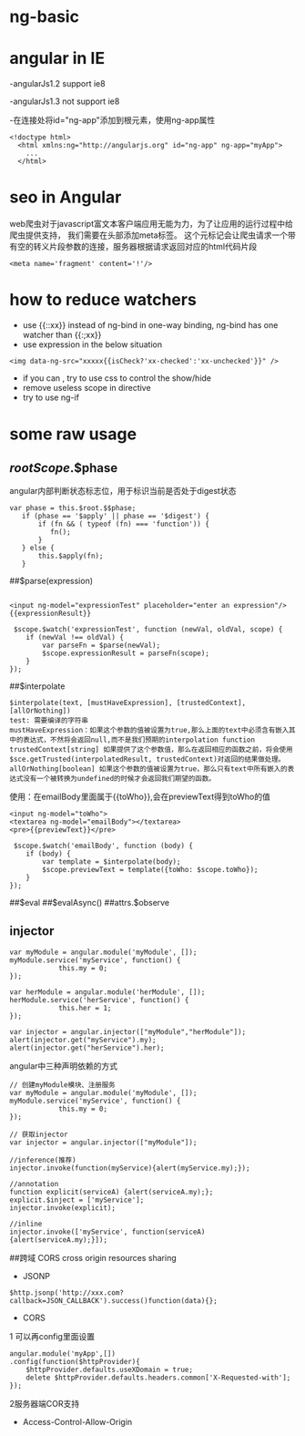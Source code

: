 # ng-basic

# angular in IE

-angularJs1.2 support ie8

-angularJs1.3 not support ie8

-在连接处将id="ng-app"添加到根元素，使用ng-app属性
```
<!doctype html>
  <html xmlns:ng="http://angularjs.org" id="ng-app" ng-app="myApp">
    ...
  </html>

```

# seo in Angular
web爬虫对于javascript富文本客户端应用无能为力，为了让应用的运行过程中给爬虫提供支持，
我们需要在头部添加meta标签。
这个元标记会让爬虫请求一个带有空的转义片段参数的连接，服务器根据请求返回对应的html代码片段
```
<meta name='fragment' content='!'/>
```

# how to reduce watchers
- use {{::xx}} instead of ng-bind in one-way binding, ng-bind has one watcher than {{:;xx}}
- use expression in the below situation
```
<img data-ng-src="xxxxx{{isCheck?'xx-checked':'xx-unchecked'}}" />
```
- if you can , try to use css to control the show/hide
- remove useless scope in directive
- try to use ng-if

# some raw usage

## $rootScope.$$phase

angular内部判断状态标志位，用于标识当前是否处于digest状态

```
var phase = this.$root.$$phase;
   if (phase == '$apply' || phase == '$digest') {
       if (fn && ( typeof (fn) === 'function')) {
          fn();
       }
   } else {
       this.$apply(fn);
   }

```

##$parse(expression)

```

<input ng-model="expressionTest" placeholder="enter an expression"/>
{{expressionResult}}

```


```
 $scope.$watch('expressionTest', function (newVal, oldVal, scope) {
    if (newVal !== oldVal) {
        var parseFn = $parse(newVal);
        $scope.expressionResult = parseFn(scope);
    }
});

```

##$interpolate

```
$interpolate(text, [mustHaveExpression], [trustedContext], [allOrNothing])
test: 需要编译的字符串
mustHaveExpression：如果这个参数的值被设置为true,那么上面的text中必须含有嵌入其中的表达式，不然将会返回null,而不是我们预期的interpolation function
trustedContext[string] 如果提供了这个参数值，那么在返回相应的函数之前，将会使用$sce.getTrusted(interpolatedResult, trustedContext)对返回的结果做处理。
allOrNothing[boolean] 如果这个参数的值被设置为true，那么只有text中所有嵌入的表达式没有一个被转换为undefined的时候才会返回我们期望的函数。

```

使用：在emailBody里面属于{{toWho}},会在previewText得到toWho的值

```
<input ng-model="toWho">
<textarea ng-model="emailBody"></textarea>
<pre>{{previewText}}</pre>

```

```
 $scope.$watch('emailBody', function (body) {
    if (body) {
        var template = $interpolate(body);
        $scope.previewText = template({toWho: $scope.toWho});
    }
});

```


##$eval
##$evalAsync()
##attrs.$observe

## injector

```
var myModule = angular.module('myModule', []);
myModule.service('myService', function() {
			this.my = 0;
});

var herModule = angular.module('herModule', []);
herModule.service('herService', function() {
			this.her = 1;
});

var injector = angular.injector(["myModule","herModule"]);
alert(injector.get("myService").my);
alert(injector.get("herService").her);

```

angular中三种声明依赖的方式

```
// 创建myModule模块、注册服务
var myModule = angular.module('myModule', []);
myModule.service('myService', function() {
			this.my = 0;
});

// 获取injector
var injector = angular.injector(["myModule"]);

//inference(推荐)
injector.invoke(function(myService){alert(myService.my);});

//annotation
function explicit(serviceA) {alert(serviceA.my);};
explicit.$inject = ['myService'];
injector.invoke(explicit);

//inline
injector.invoke(['myService', function(serviceA){alert(serviceA.my);}]);

```
##跨域 CORS cross origin resources sharing 

- JSONP

```
$http.jsonp('http://xxx.com?callback=JSON_CALLBACK').success()function(data){};

```

- CORS

1 可以再config里面设置

```
angular.module('myApp',[])
.config(function($httpProvider){
    $httpProvider.defaults.useXDomain = true;
    delete $httpProvider.defaults.headers.common['X-Requested-with'];
});

```

2服务器端COR支持

- Access-Control-Allow-Origin